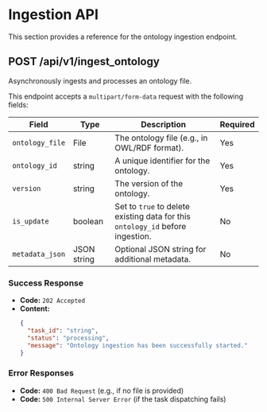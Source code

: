 # Ingestion API

This section provides a reference for the ontology ingestion endpoint.

## POST /api/v1/ingest_ontology

Asynchronously ingests and processes an ontology file.

This endpoint accepts a `multipart/form-data` request with the following fields:

| Field           | Type        | Description                                                                 | Required |
| --------------- | ----------- | --------------------------------------------------------------------------- | -------- |
| `ontology_file` | File        | The ontology file (e.g., in OWL/RDF format).                                | Yes      |
| `ontology_id`   | string      | A unique identifier for the ontology.                                       | Yes      |
| `version`       | string      | The version of the ontology.                                                | Yes      |
| `is_update`     | boolean     | Set to `true` to delete existing data for this `ontology_id` before ingestion. | No       |
| `metadata_json` | JSON string | Optional JSON string for additional metadata.                               | No       |

### Success Response

-   **Code:** `202 Accepted`
-   **Content:**
    ```json
    {
      "task_id": "string",
      "status": "processing",
      "message": "Ontology ingestion has been successfully started."
    }
    ```

### Error Responses

-   **Code:** `400 Bad Request` (e.g., if no file is provided)
-   **Code:** `500 Internal Server Error` (if the task dispatching fails)
